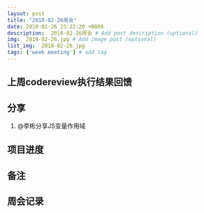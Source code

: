 ```yaml
---
layout: post
title: "2018-02-26周会"
date: 2018-02-26 23:22:20 +0800
description:  2018-02-26周会 # Add post description (optional)
img:  2018-02-26.jpg # Add image post (optional)
list_img:  2018-02-26.jpg
tags: ['week meeting'] # add tag
---
```

## 上周codereview执行结果回馈

## 分享
1. <span class="attention">@李彬</span>分享JS变量作用域

## 项目进度

## 备注

## 周会记录


